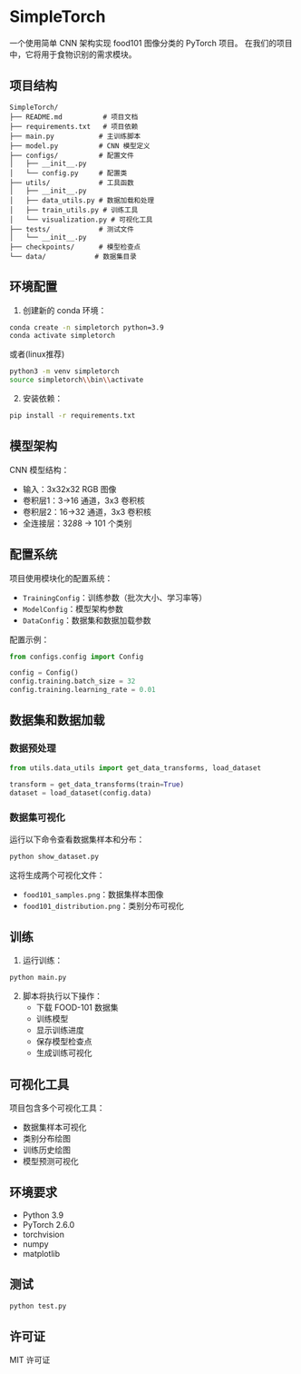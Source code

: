 # SimpleTorch

一个使用简单 CNN 架构实现 food101 图像分类的 PyTorch 项目。
在我们的项目中，它将用于食物识别的需求模块。

## 项目结构

```
SimpleTorch/
├── README.md          # 项目文档
├── requirements.txt   # 项目依赖
├── main.py           # 主训练脚本
├── model.py          # CNN 模型定义
├── configs/          # 配置文件
│   ├── __init__.py
│   └── config.py     # 配置类
├── utils/            # 工具函数
│   ├── __init__.py
│   ├── data_utils.py # 数据加载和处理
│   ├── train_utils.py # 训练工具
│   └── visualization.py # 可视化工具
├── tests/            # 测试文件
│   └── __init__.py
├── checkpoints/      # 模型检查点
└── data/            # 数据集目录
```

## 环境配置

1. 创建新的 conda 环境：
```bash
conda create -n simpletorch python=3.9
conda activate simpletorch
```
或者(linux推荐)
```bash
python3 -m venv simpletorch
source simpletorch\\bin\\activate
```

2. 安装依赖：
```bash
pip install -r requirements.txt
```

## 模型架构

CNN 模型结构：
- 输入：3x32x32 RGB 图像
- 卷积层1：3->16 通道，3x3 卷积核
- 卷积层2：16->32 通道，3x3 卷积核
- 全连接层：32*8*8 -> 101 个类别

## 配置系统

项目使用模块化的配置系统：
- `TrainingConfig`：训练参数（批次大小、学习率等）
- `ModelConfig`：模型架构参数
- `DataConfig`：数据集和数据加载参数

配置示例：
```python
from configs.config import Config

config = Config()
config.training.batch_size = 32
config.training.learning_rate = 0.01
```

## 数据集和数据加载

### 数据预处理
```python
from utils.data_utils import get_data_transforms, load_dataset

transform = get_data_transforms(train=True)
dataset = load_dataset(config.data)
```

### 数据集可视化
运行以下命令查看数据集样本和分布：
```bash
python show_dataset.py
```
这将生成两个可视化文件：
- `food101_samples.png`：数据集样本图像
- `food101_distribution.png`：类别分布可视化

## 训练

1. 运行训练：
```bash
python main.py
```

2. 脚本将执行以下操作：
   - 下载 FOOD-101 数据集
   - 训练模型
   - 显示训练进度
   - 保存模型检查点
   - 生成训练可视化

## 可视化工具

项目包含多个可视化工具：
- 数据集样本可视化
- 类别分布绘图
- 训练历史绘图
- 模型预测可视化

## 环境要求

- Python 3.9
- PyTorch 2.6.0
- torchvision
- numpy
- matplotlib

## 测试
```bash
python test.py
```


## 许可证

MIT 许可证 